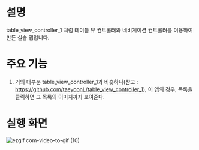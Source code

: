 # 설명
table_view_controller_1 처럼 테이블 뷰 컨트롤러와 네비게이션 컨트롤러를 이용하여 만든 실습 앱입니다.

# 주요 기능
1. 거의 대부분 table_view_controller_1과 비슷하나(참고 : https://github.com/taeyoonL/table_view_controller_1), 이 앱의 경우, 목록을 클릭하면 그 목록의 이미지까지 보여준다.

# 실행 화면

![ezgif com-video-to-gif (10)](https://github.com/taeyoonL/my_practice_9/assets/132141316/622bf752-2545-4808-bcb6-9ad13dcbec6f)
